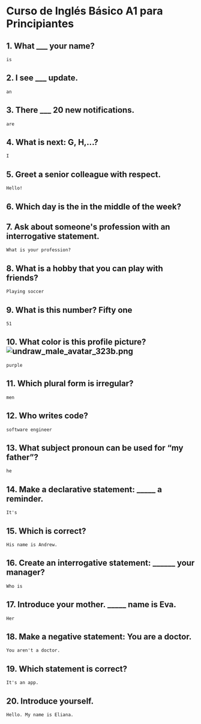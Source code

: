 # Curso de Inglés Básico A1 para Principiantes

## 1. What ___ your name?
    is

## 2. I see ___ update.
    an

## 3. There ___ 20 new notifications.
    are

## 4. What is next: G, H,...?
    I

## 5. Greet a senior colleague with respect.
    Hello!

## 6. Which day is the in the middle of the week?

## 7. Ask about someone's profession with an interrogative statement.
    What is your profession?

## 8. What is a hobby that you can play with friends?
    Playing soccer

## 9. What is this number? Fifty one
    51

## 10. What color is this profile picture?![undraw_male_avatar_323b.png](https://static.platzi.com/media/user_upload/undraw_male_avatar_323b-3694b3ed-896d-43b6-92f4-6210304e6429.jpg)
    purple

## 11. Which plural form is irregular?
    men

## 12. Who writes code?
    software engineer

## 13. What subject pronoun can be used for “my father”?
    he

## 14. Make a declarative statement: _____ a reminder.
    It's

## 15. Which is correct?
    His name is Andrew.

## 16. Create an interrogative statement: ______ your manager?
    Who is

## 17. Introduce your mother. _____ name is Eva.
    Her

## 18. Make a negative statement: You are a doctor.
    You aren't a doctor.

## 19. Which statement is correct?
    It's an app.

## 20.  Introduce yourself.
    Hello. My name is Eliana.